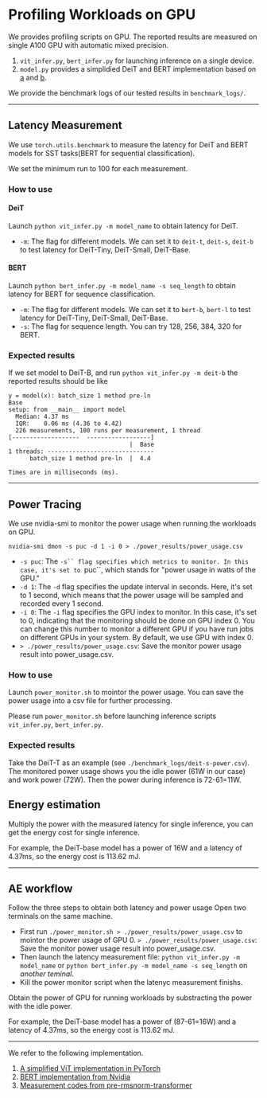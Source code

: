 # Profiling Workloads on GPU

We provides profiling scripts on GPU. The reported results are measured on single A100 GPU with automatic mixed precision.

1. `vit_infer.py`, `bert_infer.py` for launching inference on a single device.
2. `model.py` provides a simplidied DeiT and BERT implementation based on [a](https://github.com/zixuanjiang/pre-rmsnorm-transformer) and [b](https://github.com/lucidrains/vit-pytorch).


We provide the benchmark logs of our tested results in `benchmark_logs/`.

---
## Latency Measurement

We use `torch.utils.benchmark` to measure the latency for DeiT and BERT models for SST tasks(BERT for sequential classification).

We set the minimum run to 100 for each measurement.

### How to use

#### DeiT
Launch `python vit_infer.py -m model_name` to obtain latency for DeiT. 
* `-m`: The flag for different models. We can set it to `deit-t`, `deit-s`, `deit-b` to test latency for DeiT-Tiny, DeiT-Small, DeiT-Base.

#### BERT
Launch `python bert_infer.py -m model_name -s seq_length` to obtain latency for BERT for sequence classification. 
* `-m`: The flag for different models. We can set it to `bert-b`, `bert-l` to test latency for DeiT-Tiny, DeiT-Small, DeiT-Base.
* `-s`: The flag for sequence length. You can try 128, 256, 384, 320 for BERT.

### Expected results
If we set model to DeiT-B, and run `python vit_infer.py -m deit-b` the reported results should be like

```
y = model(x): batch_size 1 method pre-ln
Base
setup: from __main__ import model
  Median: 4.37 ms
  IQR:    0.06 ms (4.36 to 4.42)
  226 measurements, 100 runs per measurement, 1 thread
[-------------------  ------------------]
                                  |  Base
1 threads: ------------------------------
      batch_size 1 method pre-ln  |  4.4 

Times are in milliseconds (ms).
```

---

## Power Tracing

We use nvidia-smi to monitor the power usage when running the workloads on GPU.
```
nvidia-smi dmon -s puc -d 1 -i 0 > ./power_results/power_usage.csv
```
* `-s puc`: The `-s`` flag specifies which metrics to monitor. In this case, it's set to `puc``, which stands for "power usage in watts of the GPU."
* `-d 1`: The `-d` flag specifies the update interval in seconds. Here, it's set to 1 second, which means that the power usage will be sampled and recorded every 1 second.
* `-i 0`: The `-i` flag specifies the GPU index to monitor. In this case, it's set to 0, indicating that the monitoring should be done on GPU index 0. You can change this number to monitor a different GPU if you have run jobs on different GPUs in your system. By default, we use GPU with index 0.
* `> ./power_results/power_usage.csv`: Save the monitor power usage result into power_usage.csv.

### How to use

Launch `power_monitor.sh` to mointor the power usage. You can save the power usage into a csv file for further processing.

Please run `power_monitor.sh` before launching inference scripts `vit_infer.py`, `bert_infer.py`.

### Expected results

Take the DeiT-T as an example (see `./benchmark_logs/deit-s-power.csv`).
The monitored power usage shows you the idle power (61W in our case) and work power (72W). 
Then the power during inference is 72-61=11W.

## Energy estimation

Multiply the power with the measured latency for single inference, you can get the energy cost for single inference.

For example, the DeiT-base model has a power of 16W and a latency of 4.37ms, so the energy cost is 113.62 mJ.

---

## AE workflow

Follow the three steps to obtain both latency and power usage
Open two terminals on the same machine.

* First run `./power_monitor.sh > ./power_results/power_usage.csv` to mointor the power usage of GPU 0. `> ./power_results/power_usage.csv`: Save the monitor power usage result into power_usage.csv.
* Then launch the latency measurement file: `python vit_infer.py -m model_name`  or `python bert_infer.py -m model_name -s seq_length` on *another teminal*.
* Kill the power monitor script when the latenyc measurement finishs.

Obtain the power of GPU for running workloads by substracting the power with the idle power.

For example, the DeiT-base model has a power of (87-61=16W) and a latency of 4.37ms, so the energy cost is 113.62 mJ.

---

We refer to the following implementation.
1. [A simplified ViT implementation in PyTorch](https://github.com/lucidrains/vit-pytorch)
2. [BERT implementation from Nvidia](https://github.com/NVIDIA/DeepLearningExamples/tree/master/PyTorch/LanguageModeling/BERT)
3. [Measurement codes from pre-rmsnorm-transformer](https://github.com/zixuanjiang/pre-rmsnorm-transformer)
